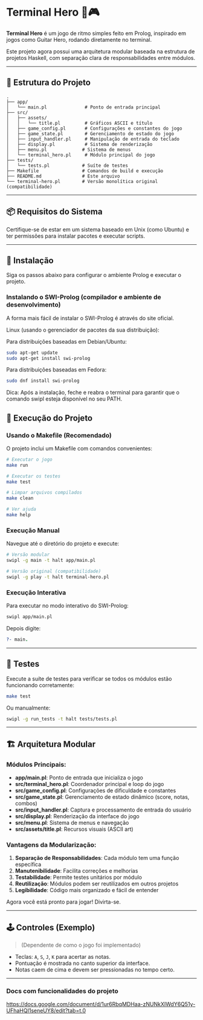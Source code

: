 # Terminal Hero 🎵🎮

**Terminal Hero** é um jogo de ritmo simples feito em Prolog, inspirado em jogos como Guitar Hero, rodando diretamente no terminal.

Este projeto agora possui uma arquitetura modular baseada na estrutura de projetos Haskell, com separação clara de responsabilidades entre módulos.

---

## 📁 Estrutura do Projeto

```
.
├── app/
│   └── main.pl              # Ponto de entrada principal
├── src/
│   ├── assets/
│   │   └── title.pl         # Gráficos ASCII e título
│   ├── game_config.pl       # Configurações e constantes do jogo
│   ├── game_state.pl        # Gerenciamento de estado do jogo
│   ├── input_handler.pl     # Manipulação de entrada do teclado
│   ├── display.pl           # Sistema de renderização
│   ├── menu.pl             # Sistema de menus
│   └── terminal_hero.pl     # Módulo principal do jogo
├── tests/
│   └── tests.pl            # Suíte de testes
├── Makefile                # Comandos de build e execução
├── README.md               # Este arquivo
└── terminal-hero.pl        # Versão monolítica original (compatibilidade)
```

---

## 📦 Requisitos do Sistema

Certifique-se de estar em um sistema baseado em Unix (como Ubuntu) e ter permissões para instalar pacotes e executar scripts.

---

## 🚀 Instalação
Siga os passos abaixo para configurar o ambiente Prolog e executar o projeto.

### Instalando o SWI-Prolog (compilador e ambiente de desenvolvimento)
A forma mais fácil de instalar o SWI-Prolog é através do site oficial.

Linux (usando o gerenciador de pacotes da sua distribuição):

Para distribuições baseadas em Debian/Ubuntu:
```bash
sudo apt-get update
sudo apt-get install swi-prolog
```
Para distribuições baseadas em Fedora:
```bash
sudo dnf install swi-prolog
```
Dica: Após a instalação, feche e reabra o terminal para garantir que o comando swipl esteja disponível no seu PATH.

## 🔧 Execução do Projeto

### Usando o Makefile (Recomendado)

O projeto inclui um Makefile com comandos convenientes:

```bash
# Executar o jogo
make run

# Executar os testes
make test

# Limpar arquivos compilados
make clean

# Ver ajuda
make help
```

### Execução Manual

Navegue até o diretório do projeto e execute:

```bash
# Versão modular
swipl -g main -t halt app/main.pl

# Versão original (compatibilidade)
swipl -g play -t halt terminal-hero.pl
```

### Execução Interativa

Para executar no modo interativo do SWI-Prolog:

```bash
swipl app/main.pl
```

Depois digite:
```prolog
?- main.
```

---

## 🧪 Testes

Execute a suíte de testes para verificar se todos os módulos estão funcionando corretamente:

```bash
make test
```

Ou manualmente:
```bash
swipl -g run_tests -t halt tests/tests.pl
```

---

## 🏗️ Arquitetura Modular

### Módulos Principais:

- **app/main.pl**: Ponto de entrada que inicializa o jogo
- **src/terminal_hero.pl**: Coordenador principal e loop do jogo
- **src/game_config.pl**: Configurações de dificuldade e constantes
- **src/game_state.pl**: Gerenciamento de estado dinâmico (score, notas, combos)
- **src/input_handler.pl**: Captura e processamento de entrada do usuário
- **src/display.pl**: Renderização da interface do jogo
- **src/menu.pl**: Sistema de menus e navegação
- **src/assets/title.pl**: Recursos visuais (ASCII art)

### Vantagens da Modularização:

1. **Separação de Responsabilidades**: Cada módulo tem uma função específica
2. **Manutenibilidade**: Facilita correções e melhorias
3. **Testabilidade**: Permite testes unitários por módulo
4. **Reutilização**: Módulos podem ser reutilizados em outros projetos
5. **Legibilidade**: Código mais organizado e fácil de entender

Agora você está pronto para jogar! Divirta-se.

---

## 🕹️ Controles (Exemplo)

> (Dependente de como o jogo foi implementado)

- Teclas: `A`, `S`, `J`, `K` para acertar as notas.
- Pontuação é mostrada no canto superior da interface.
- Notas caem de cima e devem ser pressionadas no tempo certo.

---

### Docs com funcionalidades do projeto
https://docs.google.com/document/d/1ur6RbqMDHaa-zNUNkXIWdY6Q51y-UFhaHQI1seneUY8/edit?tab=t.0

